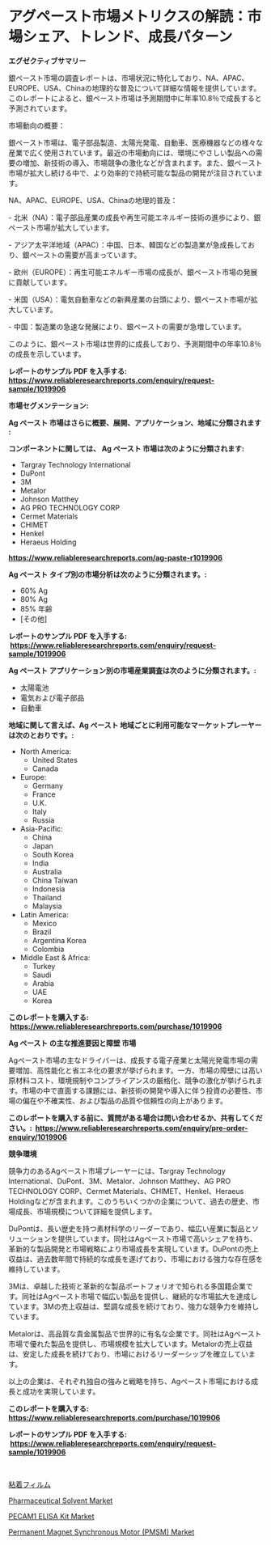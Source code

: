 <p><h1>アグペースト市場メトリクスの解読：市場シェア、トレンド、成長パターン</h1></p><p><strong>エグゼクティブサマリー</strong></p>
<p><p>銀ペースト市場の調査レポートは、市場状況に特化しており、NA、APAC、EUROPE、USA、Chinaの地理的な普及について詳細な情報を提供しています。このレポートによると、銀ペースト市場は予測期間中に年率10.8％で成長すると予測されています。</p><p>市場動向の概要：</p><p>銀ペースト市場は、電子部品製造、太陽光発電、自動車、医療機器などの様々な産業で広く使用されています。最近の市場動向には、環境にやさしい製品への需要の増加、新技術の導入、市場競争の激化などが含まれます。また、銀ペースト市場が拡大し続ける中で、より効率的で持続可能な製品の開発が注目されています。</p><p>NA、APAC、EUROPE、USA、Chinaの地理的普及：</p><p>- 北米（NA）：電子部品産業の成長や再生可能エネルギー技術の進歩により、銀ペースト市場が拡大しています。</p><p>- アジア太平洋地域（APAC）：中国、日本、韓国などの製造業が急成長しており、銀ペーストの需要が高まっています。</p><p>- 欧州（EUROPE）：再生可能エネルギー市場の成長が、銀ペースト市場の発展に貢献しています。</p><p>- 米国（USA）：電気自動車などの新興産業の台頭により、銀ペースト市場が拡大しています。</p><p>- 中国：製造業の急速な発展により、銀ペーストの需要が急増しています。</p><p>このように、銀ペースト市場は世界的に成長しており、予測期間中の年率10.8％の成長を示しています。</p></p>
<p><strong>レポートのサンプル PDF を入手する: <a href="https://www.reliableresearchreports.com/enquiry/request-sample/1019906">https://www.reliableresearchreports.com/enquiry/request-sample/1019906</a></strong></p>
<p><strong>市場セグメンテーション:</strong></p>
<p><strong> Ag ペースト 市場はさらに概要、展開、アプリケーション、地域に分類されます :</strong></p>
<p><strong>コンポーネントに関しては、 Ag ペースト 市場は次のように分類されます: &nbsp;</strong></p>
<p><ul><li>Targray Technology International</li><li>DuPont</li><li>3M</li><li>Metalor</li><li>Johnson Matthey</li><li>AG PRO TECHNOLOGY CORP</li><li>Cermet Materials</li><li>CHIMET</li><li>Henkel</li><li>Heraeus Holding</li></ul></p>
<p><strong><a href="https://www.reliableresearchreports.com/ag-paste-r1019906">https://www.reliableresearchreports.com/ag-paste-r1019906</a></strong></p>
<p><strong> Ag ペースト タイプ別の市場分析は次のように分類されます。:</strong></p>
<p><ul><li>60% Ag</li><li>80% Ag</li><li>85% 年齢</li><li>[その他]</li></ul></p>
<p><strong>レポートのサンプル PDF を入手する: &nbsp;<a href="https://www.reliableresearchreports.com/enquiry/request-sample/1019906">https://www.reliableresearchreports.com/enquiry/request-sample/1019906</a></strong></p>
<p><strong> Ag ペースト アプリケーション別の市場産業調査は次のように分類されます。:</strong></p>
<p><ul><li>太陽電池</li><li>電気および電子部品</li><li>自動車</li></ul></p>
<p><strong>地域に関して言えば、Ag ペースト 地域ごとに利用可能なマーケットプレーヤーは次のとおりです。:</strong></p>
<p><ul>
    <li>
        North America:
        <ul>
            <li>United States</li>
            <li>Canada</li>
        </ul>
    </li>
    <li>
        Europe:
        <ul>
            <li>Germany</li>
            <li>France</li>
            <li>U.K.</li>
            <li>Italy</li>
            <li>Russia</li>
        </ul>
    </li>
    <li>
        Asia-Pacific:
        <ul>
            <li>China</li>
            <li>Japan</li>
            <li>South Korea</li>
            <li>India</li>
            <li>Australia</li>
            <li>China Taiwan</li>
            <li>Indonesia</li>
            <li>Thailand</li>
            <li>Malaysia</li>
        </ul>
    </li>
    <li>
        Latin America:
        <ul>
            <li>Mexico</li>
            <li>Brazil</li>
            <li>Argentina Korea</li>
            <li>Colombia</li>
        </ul>
    </li>
    <li>
        Middle East & Africa:
        <ul>
            <li>Turkey</li>
            <li>Saudi</li>
            <li>Arabia</li>
            <li>UAE</li>
            <li>Korea</li>
        </ul>
    </li>
    </ul></p>
<p><strong>このレポートを購入する: &nbsp;<a href="https://www.reliableresearchreports.com/purchase/1019906">https://www.reliableresearchreports.com/purchase/1019906</a></strong></p>
<p><strong>Ag ペースト の主な推進要因と障壁 市場</strong></p>
<p><p>Agペースト市場の主なドライバーは、成長する電子産業と太陽光発電市場の需要増加、高性能化と省エネ化の要求が挙げられます。一方、市場の障壁には高い原材料コスト、環境規制やコンプライアンスの厳格化、競争の激化が挙げられます。市場の中で直面する課題には、新技術の開発や導入に伴う投資の必要性、市場の偏在や不確実性、および製品の品質や信頼性の向上があります。</p></p>
<p><strong>このレポートを購入する前に、質問がある場合は問い合わせるか、共有してください。:&nbsp; <a href="https://www.reliableresearchreports.com/enquiry/pre-order-enquiry/1019906">https://www.reliableresearchreports.com/enquiry/pre-order-enquiry/1019906</a></strong></p>
<p><strong>競争環境</strong></p>
<p><p>競争力のあるAgペースト市場プレーヤーには、Targray Technology International、DuPont、3M、Metalor、Johnson Matthey、AG PRO TECHNOLOGY CORP、Cermet Materials、CHIMET、Henkel、Heraeus Holdingなどが含まれます。このうちいくつかの企業について、過去の歴史、市場成長、市場規模について詳細を提供します。</p><p>DuPontは、長い歴史を持つ素材科学のリーダーであり、幅広い産業に製品とソリューションを提供しています。同社はAgペースト市場で高いシェアを持ち、革新的な製品開発と市場戦略により市場成長を実現しています。DuPontの売上収益は、過去数年間で持続的な成長を遂げており、市場における強力な存在感を維持しています。</p><p>3Mは、卓越した技術と革新的な製品ポートフォリオで知られる多国籍企業です。同社はAgペースト市場で幅広い製品を提供し、継続的な市場拡大を達成しています。3Mの売上収益は、堅調な成長を続けており、強力な競争力を維持しています。</p><p>Metalorは、高品質な貴金属製品で世界的に有名な企業です。同社はAgペースト市場で優れた製品を提供し、市場規模を拡大しています。Metalorの売上収益は、安定した成長を続けており、市場におけるリーダーシップを確立しています。</p><p>以上の企業は、それぞれ独自の強みと戦略を持ち、Agペースト市場における成長と成功を実現しています。</p></p>
<p><strong>このレポートを購入する: &nbsp; <a href="https://www.reliableresearchreports.com/purchase/1019906">https://www.reliableresearchreports.com/purchase/1019906</a></strong></p>
<p><strong>レポートのサンプル PDF を入手する: &nbsp;<a href="https://www.reliableresearchreports.com/enquiry/request-sample/1019906">https://www.reliableresearchreports.com/enquiry/request-sample/1019906</a></strong><strong></strong></p>
<p>&nbsp;</p>
<p><p><a href="https://github.com/RodHoppe07/Market-Research-Report-List-1/blob/main/422586922869.md">粘着フィルム</a></p><p><a href="https://www.linkedin.com/pulse/insights-pharmaceutical-solvent-market-size-analysing-share-s2e5f?trackingId=D0JKVa%2F5rtjlGU%2FUWOt7gA%3D%3D">Pharmaceutical Solvent Market</a></p><p><a href="https://github.com/mbisetmhermsr/Market-Research-Report-List-2/blob/main/pecam1-elisa-kit-market.md">PECAM1 ELISA Kit Market</a></p><p><a href="https://www.linkedin.com/pulse/permanent-magnet-synchronous-motor-pmsm-market-research-report-tuqwf?trackingId=B0uzJn9Dx2iHd5nP%2FOd1QA%3D%3D">Permanent Magnet Synchronous Motor (PMSM) Market</a></p></p>